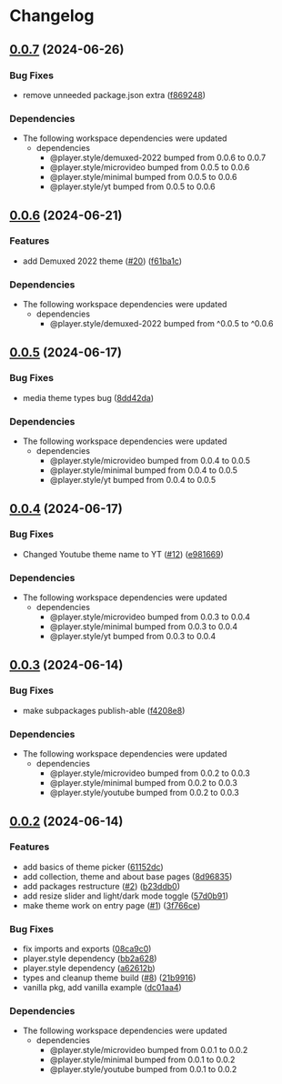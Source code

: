 # Changelog

## [0.0.7](https://github.com/muxinc/player.style/compare/player.style@0.0.6...player.style@0.0.7) (2024-06-26)


### Bug Fixes

* remove unneeded package.json extra ([f869248](https://github.com/muxinc/player.style/commit/f86924841e9c04e68ac96c3c091eaf192f446772))


### Dependencies

* The following workspace dependencies were updated
  * dependencies
    * @player.style/demuxed-2022 bumped from 0.0.6 to 0.0.7
    * @player.style/microvideo bumped from 0.0.5 to 0.0.6
    * @player.style/minimal bumped from 0.0.5 to 0.0.6
    * @player.style/yt bumped from 0.0.5 to 0.0.6

## [0.0.6](https://github.com/muxinc/player.style/compare/player.style@0.0.5...player.style@0.0.6) (2024-06-21)


### Features

* add Demuxed 2022 theme ([#20](https://github.com/muxinc/player.style/issues/20)) ([f61ba1c](https://github.com/muxinc/player.style/commit/f61ba1cb1dc39e1f2f3d503c1fb4b26aa25f0759))


### Dependencies

* The following workspace dependencies were updated
  * dependencies
    * @player.style/demuxed-2022 bumped from ^0.0.5 to ^0.0.6

## [0.0.5](https://github.com/muxinc/player.style/compare/player.style@0.0.4...player.style@0.0.5) (2024-06-17)


### Bug Fixes

* media theme types bug ([8dd42da](https://github.com/muxinc/player.style/commit/8dd42dab7f0536a49f2df5109f27c7285ad9ff48))


### Dependencies

* The following workspace dependencies were updated
  * dependencies
    * @player.style/microvideo bumped from 0.0.4 to 0.0.5
    * @player.style/minimal bumped from 0.0.4 to 0.0.5
    * @player.style/yt bumped from 0.0.4 to 0.0.5

## [0.0.4](https://github.com/muxinc/player.style/compare/player.style@0.0.3...player.style@0.0.4) (2024-06-17)


### Bug Fixes

* Changed Youtube theme name to YT ([#12](https://github.com/muxinc/player.style/issues/12)) ([e981669](https://github.com/muxinc/player.style/commit/e981669b170502e692eae355e904681b26b9552f))


### Dependencies

* The following workspace dependencies were updated
  * dependencies
    * @player.style/microvideo bumped from 0.0.3 to 0.0.4
    * @player.style/minimal bumped from 0.0.3 to 0.0.4
    * @player.style/yt bumped from 0.0.3 to 0.0.4

## [0.0.3](https://github.com/muxinc/player.style/compare/player.style@0.0.2...player.style@0.0.3) (2024-06-14)


### Bug Fixes

* make subpackages publish-able ([f4208e8](https://github.com/muxinc/player.style/commit/f4208e89396241f64cce826a661bee9a6d45e76c))


### Dependencies

* The following workspace dependencies were updated
  * dependencies
    * @player.style/microvideo bumped from 0.0.2 to 0.0.3
    * @player.style/minimal bumped from 0.0.2 to 0.0.3
    * @player.style/youtube bumped from 0.0.2 to 0.0.3

## [0.0.2](https://github.com/muxinc/player.style/compare/player.style-v0.0.1...player.style@0.0.2) (2024-06-14)


### Features

* add basics of theme picker ([61152dc](https://github.com/muxinc/player.style/commit/61152dcec3fb6f68a7dccbb581628ea9469dcfa4))
* add collection, theme and about base pages ([8d96835](https://github.com/muxinc/player.style/commit/8d968357b5e1097fb75e925e6b0437da0df292b1))
* add packages restructure ([#2](https://github.com/muxinc/player.style/issues/2)) ([b23ddb0](https://github.com/muxinc/player.style/commit/b23ddb0fba3682b19b7d8e2912045ccbfbce6cb0))
* add resize slider and light/dark mode toggle ([57d0b91](https://github.com/muxinc/player.style/commit/57d0b9120fc16dfb2533a46b4652a41396862e93))
* make theme work on entry page ([#1](https://github.com/muxinc/player.style/issues/1)) ([3f766ce](https://github.com/muxinc/player.style/commit/3f766ce271bbf6128e7fc8ef0475fa5c9eb895ae))


### Bug Fixes

* fix imports and exports ([08ca9c0](https://github.com/muxinc/player.style/commit/08ca9c0a2d8d6634baffb18e49b007d0fceaf796))
* player.style dependency ([bb2a628](https://github.com/muxinc/player.style/commit/bb2a62895db48cd89b6af38d6a550136626f0ade))
* player.style dependency ([a62612b](https://github.com/muxinc/player.style/commit/a62612b43f1b7269e41cfeec499c49dd29babf95))
* types and cleanup theme build ([#8](https://github.com/muxinc/player.style/issues/8)) ([21b9916](https://github.com/muxinc/player.style/commit/21b991621accfecba421f3cf1d2dbb0b98509d95))
* vanilla pkg, add vanilla example ([dc01aa4](https://github.com/muxinc/player.style/commit/dc01aa4985dfa782527f5533698e029efeb2dc8a))


### Dependencies

* The following workspace dependencies were updated
  * dependencies
    * @player.style/microvideo bumped from 0.0.1 to 0.0.2
    * @player.style/minimal bumped from 0.0.1 to 0.0.2
    * @player.style/youtube bumped from 0.0.1 to 0.0.2
